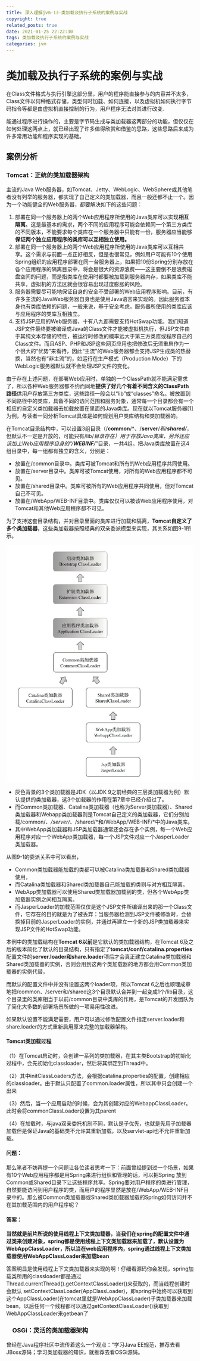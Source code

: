 ```yaml
---
title: 深入理解jvm-13-类加载及执行子系统的案例与实战
copyright: true
related_posts: true
date: 2021-01-25 22:22:30
tags: 类加载及执行子系统的案例与实战
categories: jvm
---
```


# 类加载及执行子系统的案例与实战

在Class文件格式与执行引擎这部分里，用户的程序能直接参与的内容并不太多，Class文件以何种格式存储，类型何时加载、如何连接，以及虚拟机如何执行字节码指令等都是由虚拟机直接控制的行为，用户程序无法对其进行改变.

能通过程序进行操作的，主要是字节码生成与类加载器这两部分的功能，但仅仅在如何处理这两点上，就已经出现了许多值得欣赏和借鉴的思路，这些思路后来成为许多常用功能和程序实现的基础。

## 案例分析

### Tomcat：正统的类加载器架构

主流的Java Web服务器，如Tomcat、Jetty、WebLogic、WebSphere或其他笔者没有列举的服务器，都实现了自己定义的类加载器，而且一般还都不止一个。因为一个功能健全的Web服务器，都要解决如下的这些问题：

1. 部署在同一个服务器上的两个Web应用程序所使用的Java类库可以实现**相互隔离**。这是最基本的需求，两个不同的应用程序可能会依赖同一个第三方类库的不同版本，不能要求每个类库在一个服务器中只能有一份，服务器应当能够**保证两个独立应用程序的类库可以互相独立使用。**
2. 部署在同一个服务器上的两个Web应用程序所使用的Java类库可以互相共享。这个需求与前面一点正好相反，但是也很常见，例如用户可能有10个使用Spring组织的应用程序部署在同一台服务器上，如果把10份Spring分别存放在各个应用程序的隔离目录中，将会是很大的资源浪费——这主要倒不是浪费磁盘空间的问题，而是指类库在使用时都要被加载到服务器内存，如果类库不能共享，虚拟机的方法区就会很容易出现过度膨胀的风险。
3. 服务器需要尽可能地保证自身的安全不受部署的Web应用程序影响。目前，有许多主流的JavaWeb服务器自身也是使用Java语言来实现的。因此服务器本身也有类库依赖的问题，一般来说，基于安全考虑，服务器所使用的类库应该与应用程序的类库互相独立。
4. 支持JSP应用的Web服务器，十有八九都需要支持HotSwap功能。我们知道JSP文件最终要被编译成Java的Class文件才能被虚拟机执行，但JSP文件由于其纯文本存储的特性，被运行时修改的概率远大于第三方类库或程序自己的Class文件。而且ASP、PHP和JSP这些网页应用也把修改后无须重启作为一个很大的“优势”来看待，因此“主流”的Web服务器都会支持JSP生成类的热替换，当然也有“非主流”的，如运行在生产模式（Production Mode）下的WebLogic服务器默认就不会处理JSP文件的变化。

由于存在上述问题，在部署Web应用时，单独的一个ClassPath就不能满足需求了，所以各种Web服务器都不约而同地**提供了好几个有着不同含义的ClassPath路径**供用户存放第三方类库，这些路径一般会以“lib”或“classes”命名。被放置到不同路径中的类库，具备不同的访问范围和服务对象，通常每一个目录都会有一个相应的自定义类加载器去加载放置在里面的Java类库。现在就以Tomcat服务器[1]为例，与读者一同分析Tomcat具体是如何规划用户类库结构和类加载器的。

在Tomcat目录结构中，可以设置3组目录（/**common**/*、/**server**/*和/**shared**/*，但默认不一定是开放的，可能只有/lib/*目录存在）用于存放Java类库，另外还应该加上Web应用程序自身的“/**WEBINF**/*”目录，一共4组。把Java类库放置在这4组目录中，每一组都有独立的含义，分别是：

- 放置在/common目录中。类库可被Tomcat和所有的Web应用程序共同使用。
- 放置在/server目录中。类库可被Tomcat使用，对所有的Web应用程序都不可见。
- 放置在/shared目录中。类库可被所有的Web应用程序共同使用，但对Tomcat自己不可见。
- 放置在/WebApp/WEB-INF目录中。类库仅仅可以被该Web应用程序使用，对Tomcat和其他Web应用程序都不可见。

为了支持这套目录结构，并对目录里面的类库进行加载和隔离，**Tomcat自定义了多个类加载器**，这些类加载器按照经典的双亲委派模型来实现，其关系如图9-1所示。

![](/uploads/jvm/23-tomcatClassLoader.png)

- 灰色背景的3个类加载器是JDK（以JDK 9之前经典的三层类加载器为例）默认提供的类加载器，这3个加载器的作用在第7章中已经介绍过了。
- 而Common类加载器、Catalina类加载器（也称为Server类加载器）、Shared类加载器和Webapp类加载器则是Tomcat自己定义的类加载器，它们分别加
  载/common/*、/server/*、/shared/*和/WebApp/WEB-INF/*中的Java类库。
- 其中WebApp类加载器和JSP类加载器通常还会存在多个实例，每一个Web应用程序对应一个WebApp类加载器，每一个JSP文件对应一个JasperLoader类加载器。



从图9-1的委派关系中可以看出，

- Common类加载器能加载的类都可以被Catalina类加载器和Shared类加载器使用，
- 而Catalina类加载器和Shared类加载器自己能加载的类则与对方相互隔离。
- WebApp类加载器可以使用Shared类加载器加载到的类，但各个WebApp类加载器实例之间相互隔离。
- 而JasperLoader的加载范围仅仅是这个JSP文件所编译出来的那一个Class文件，它存在的目的就是为了被丢弃：当服务器检测到JSP文件被修改时，会替换掉目前的JasperLoader的实例，并通过再建立一个新的JSP类加载器来实现JSP文件的HotSwap功能。



本例中的类加载结构在**Tomcat 6以前**是它默认的类加载器结构，在Tomcat 6及之后的版本简化了默认的目录结构，只有指定了**tomcat/conf/catalina.properties**配置文件的**server.loader和share.loader**项后才会真正建立Catalina类加载器和Shared类加载器的实例，否则会用到这两个类加载器的地方都会用Common类加载器的实例代替，

而默认的配置文件中并没有设置这两个loader项，所以Tomcat 6之后也顺理成章地把/common、/server和/shared这3个目录默认合并到一起变成1个/lib目录，这个目录里的类库相当于以前/common目录中类库的作用，是Tomcat的开发团队为了简化大多数的部署场景所做的一项易用性改进。

如果默认设置不能满足需要，用户可以通过修改配置文件指定server.loader和share.loader的方式重新启用原来完整的加载器架构。

#### Tomcat类加载过程

（1）在Tomcat启动时，会创建一系列的类加载器，在其主类Bootstrap的初始化过程中，会先初始化classloader，然后将其绑定到Thread中。 

（2）其中initClassLoaders方法，会根据catalina.properties的配置，创建相应的classloader。由于默认只配置了common.loader属性，所以其中只会创建一个出来

（3）然后，当一个应用启动的时候，会为其创建对应的WebappClassLoader。此时会将commonClassLoader设置为其parent

（4）在加载时，与java双亲委托机制不同，默认是子优先，也就是先用子加载器加载但是保证Java的基础类不允许其重新加载，以及servlet-api也不允许重新加载。



#### 问题：

那么笔者不妨再提一个问题让各位读者思考一下：前面曾经提到过一个场景，如果有10个Web应用程序都是用Spring来进行组织和管理的话，可以把Spring
放到Common或Shared目录下让这些程序共享。Spring要对用户程序的类进行管理，自然要能访问到用户程序的类，而用户的程序显然是放在/WebApp/WEB-INF目录中的。那么被Common类加载器或Shared类加载器加载的Spring如何访问并不在其加载范围内的用户程序呢？

#### 答案：

**当然就是前片所说的使用线程上下文类加载器，当我们在spring的配置文件中通过类来创建对象，spring都是使用线程上下文类加载器来加载了，默认设置为WebAppClassLoader，所以当在web应用程序内，spring通过线程上下文类加载器使用WebAppClassLoader来加载bean**

答案明显是使用线程上下文类加载器来实现的啊！仔细看源码你会发现，spring加载类所用的classloader都是通过Thread.currentThread().getContextClassLoader()来获取的，而当线程创建时会默认 setContextClassLoader(AppClassLoader)，即spring中始终可以获取到这个AppClassLoader(在tomcat里就是WebAppClassLoader)子类加载器来加载bean，以后任何一个线程都可以通过getContextClassLoader()获取到WebAppClassLoader来getbean了





### 　OSGi：灵活的类加载器架构

曾经在Java程序社区中流传着这么一个观点：“学习Java EE规范，推荐去看JBoss源码；学习类加载器的知识，就推荐去看OSGi源码。



